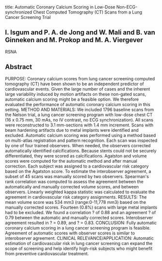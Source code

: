 title: Automatic Coronary Calcium Scoring in Low-Dose Non-ECG-synchronized Chest Computed Tomography (CT) Scans from a Lung Cancer Screening Trial

## I. Isgum and P. A. de Jong and W. Mali and B. van Ginneken and M. Prokop and M. A. Viergever
RSNA


## Abstract
PURPOSE: Coronary calcium scores from lung cancer screening computed tomography (CT) have been shown to be an independent predictor of cardiovascular events. Given the large number of cases and the inherent large variability induced by motion artifacts on these non-gated scans, automatic calcium scoring might be a feasible option. We therefore evaluated the performance of automatic coronary calcium scoring in this setting. METHOD AND MATERIALS: We included 1796 baseline scans from the Nelson trial, a lung cancer screening program with low-dose chest CT (16 x 0.75 mm, 30 mAs, no IV contrast, no ECG synchronization). All scans were reconstructed to 3.1 mm-sections with 1.4 mm increment. Scans with beam hardening artifacts due to metal implants were identified and excluded. Automatic calcium scoring was performed using a method based on multi-atlas registration and pattern recognition. Each scan was inspected by one of four trained observers. When needed, the observers corrected automatically identified calcifications. Because stents could not be securely differentiated, they were scored as calcifications. Agatston and volume scores were computed for the automatic method and after manual correction. Each subject was assigned to a cardiovascular risk category based on the Agatston score. To estimate the interobserver agreement, a subset of 45 scans was manually scored by two observers. Spearman's rank correlation was computed to assess the agreement between the automatically and manually corrected volume scores, and between observers. Linearly weighted kappa statistic was calculated to evaluate the agreement in cardiovascular risk category assignments. RESULTS: The mean volume score was 534 mm3 (range:0-11,778 mm3) based on the manually corrected scores. Fourteen (0.8%) scans with large metal implants had to be excluded. We found a correlation ? of 0.88 and an agreement ? of 0.79 between the automatic and manually corrected scores. Interobserver agreement resulted in ? = 0.89, and ? = 0.83. CONCLUSION: Fully automatic coronary calcium scoring in a lung cancer screening program is feasible. Agreement of automatic scores with observer scores is similar to interobserver agreement. CLINICAL RELEVANCE/APPLICATION: Automatic estimation of cardiovascular risk in lung cancer screening can expand the scope of screening and help identify high-risk subjects who might benefit from preventive cardiovascular treatment.

